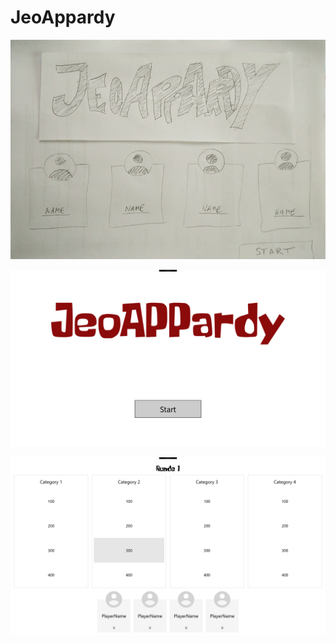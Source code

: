# JeoAppardy

![](ConceptArt/concept_main_screen.jpg)

![](Screenshots/2017-05-31-22-58.png)

![](Screenshots/2017-06-01-00-16.png)
